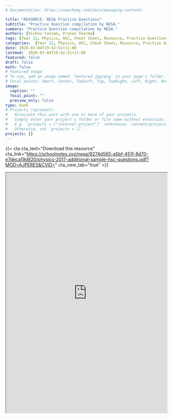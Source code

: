 ```yaml
---
# Documentation: https://wowchemy.com/docs/managing-content/

title: "RESOURCE: NESA Practice Questions"
subtitle: "Practice Question compilation by NESA."
summary: "Practice Question compilation by NESA."
authors: [Vishnu Yannam, Pranav Sharma]
tags: [Year 12, Physics, HSC, Cheat Sheet, Resource, Practice Questions]
categories:  [Year 12, Physics, HSC, Cheat Sheet, Resource, Practice Questions]
date: 2020-03-04T19:42:51+11:00
lastmod:  2020-03-04T19:42:51+11:00
featured: false
draft: false
math: false
# Featured image
# To use, add an image named `featured.jpg/png` to your page's folder.
# Focal points: Smart, Center, TopLeft, Top, TopRight, Left, Right, BottomLeft, Bottom, BottomRight.
image:
  caption: ""
  focal_point: ""
  preview_only: false
type: book
# Projects (optional).
#   Associate this post with one or more of your projects.
#   Simply enter your project's folder or file name without extension.
#   E.g. `projects = ["internal-project"]` references `content/project/deep-learning/index.md`.
#   Otherwise, set `projects = []`.
projects: []
---
```


{{< cta cta_text="Download this resource" cta_link="https://schoolnotes.xyz/nesa/9274d565-a5bf-451f-8d70-e7deca19d820/physics-2017-additional-sample-hsc-questions.pdf?MOD=AJPERES&CVID=" cta_new_tab="true" >}}

<iframe src="https://docs.google.com/viewer?embedded=true&url=https://schoolnotes.xyz/courses/physics-hsc/physics-2017-additional-sample-hsc-questions.pdf" width=100% height=750vh loading=eager name="Embedded version so that we can make ad revenue" allowfullscreen=false allowpaymentrequest=false>